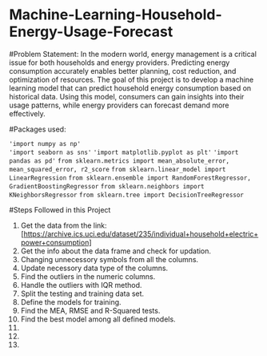 # Machine-Learning-Household-Energy-Usage-Forecast

#Problem Statement:
In the modern world, energy management is a critical issue for both households and energy providers. Predicting energy consumption accurately enables better planning, cost reduction, and optimization of resources. The goal of this project is to develop a machine learning model that can predict household energy consumption based on historical data. Using this model, consumers can gain insights into their usage patterns, while energy providers can forecast demand more effectively.

#Packages used:

`'import numpy as np'` </br>
`'import seaborn as sns'`
`'import matplotlib.pyplot as plt'`
`'import pandas as pd'`
`from sklearn.metrics import mean_absolute_error, mean_squared_error, r2_score`
`from sklearn.linear_model import LinearRegression`
`from sklearn.ensemble import RandomForestRegressor, GradientBoostingRegressor`
`from sklearn.neighbors import KNeighborsRegressor`
`from sklearn.tree import DecisionTreeRegressor`

#Steps Followed in this Project
1. Get the data from the link: [https://archive.ics.uci.edu/dataset/235/individual+household+electric+power+consumption]
2. Get the info about the data frame and check for updation.
3. Changing unnecessory symbols from all the columns.
4. Update necessory data type of the columns.
5. Find the outliers in the numeric columns.
6. Handle the outliers with IQR method.
7. Split the testing and training data set.
8. Define the models for training.
9. Find the MEA, RMSE and R-Squared tests.
10. Find the best model among all defined models.
11. 
12. 
13. 
